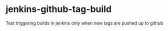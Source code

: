 jenkins-github-tag-build
========================

Test triggering builds in jenkins only when new tags are pushed up to github

